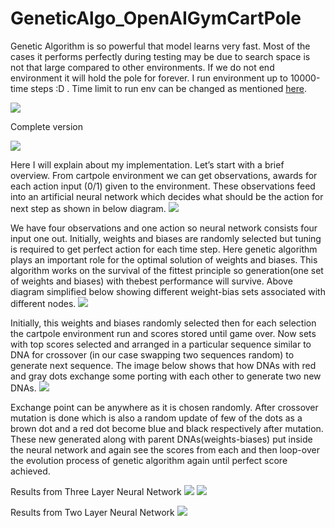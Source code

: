 # GeneticAlgo_OpenAIGymCartPole
Genetic Algorithm is so powerful that model learns very fast. Most of the cases it performs perfectly during testing may be due to search space is not that large compared to other environments. If we do not end environment it will hold the pole for forever. I run environment up to 10000-time steps :D . Time limit to run env can be changed as mentioned [here](https://github.com/openai/gym/issues/463). 

![](https://github.com/mymultiverse/GeneticAlgo_OpenAIGymCartPole/blob/master/genetic_cart.gif)

Complete version

[![](https://img.youtube.com/vi/gDMYf4xNOF8/0.jpg)](https://www.youtube.com/watch?v=gDMYf4xNOF8)

Here I will explain about my implementation. Let’s start with a brief overview. From cartpole environment we can get observations, awards for each action input (0/1) given to the environment. These observations feed into an artificial neural network which decides what should be the action for next step as shown in below diagram.
![](https://cdn-images-1.medium.com/max/800/1*M6OzpEJzO_8P90KkMqJj3w.png)

We have four observations and one action so neural network consists four input one out. Initially, weights and biases are randomly selected but tuning is required to get perfect action for each time step. Here genetic algorithm plays an important role for the optimal solution of weights and biases. This algorithm works on the survival of the fittest principle so generation(one set of weights and biases) with thebest performance will survive. Above diagram simplified below showing different weight-bias sets associated with different nodes.
![](https://cdn-images-1.medium.com/max/800/1*jW0p6WN-oNn6vsedxBnRsQ.png)

Initially, this weights and biases randomly selected then for each selection the cartpole environment run and scores stored until game over. Now sets with top scores selected and arranged in a particular sequence similar to DNA for crossover (in our case swapping two sequences random) to generate next sequence. The image below shows that how DNAs with red and gray dots exchange some porting with each other to generate two new DNAs.
![](https://cdn-images-1.medium.com/max/800/1*iTRrs0v6V_AgQeutHNvo9A.png)

Exchange point can be anywhere as it is chosen randomly. After crossover mutation is done which is also a random update of few of the dots as a brown dot and a red dot become blue and black respectively after mutation. These new generated along with parent DNAs(weights-biases) put inside the neural network and again see the scores from each and then loop-over the evolution process of genetic algorithm again until perfect score achieved.





Results from Three Layer Neural Network
![](https://github.com/mymultiverse/GeneticAlgo_OpenAIGymCartPole/blob/master/updated.png)
![](https://github.com/mymultiverse/GeneticAlgo_OpenAIGymCartPole/blob/master/new_result.png)

Results from Two Layer Neural Network
![](https://github.com/mymultiverse/GeneticAlgo_OpenAIGymCartPole/blob/master/score_vs_gen.png)
